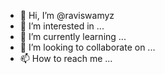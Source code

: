 - 👋 Hi, I’m @raviswamyz
- 👀 I’m interested in ...
- 🌱 I’m currently learning ...
- 💞️ I’m looking to collaborate on ...
- 📫 How to reach me ...

<!---
raviswamyz/raviswamyz is a ✨ special ✨ repository because its `README.md` (this file) appears on your GitHub profile.
You can click the Preview link to take a look at your changes.
--->
